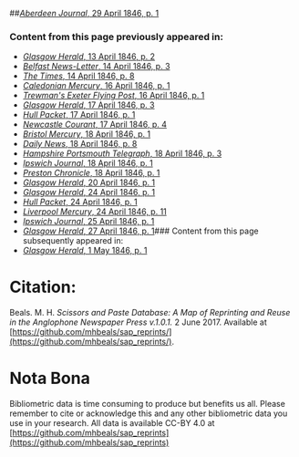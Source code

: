 ##[*Aberdeen Journal*, 29 April 1846, p. 1](https://mhbeals.github.io/sap_html/Aberdeen-Journal/Aberdeen-Journal-29-April-1846-p-1)

### Content from this page previously appeared in:
+ [*Glasgow Herald*, 13 April 1846, p. 2](https://mhbeals.github.io/sap_html/Glasgow-Herald/Glasgow-Herald-13-April-1846-p-2)
+ [*Belfast News-Letter*, 14 April 1846, p. 3](https://mhbeals.github.io/sap_html/Belfast-News-Letter/Belfast-News-Letter-14-April-1846-p-3)
+ [*The Times*, 14 April 1846, p. 8](https://mhbeals.github.io/sap_html/The-Times/The-Times-14-April-1846-p-8)
+ [*Caledonian Mercury*, 16 April 1846, p. 1](https://mhbeals.github.io/sap_html/Caledonian-Mercury/Caledonian-Mercury-16-April-1846-p-1)
+ [*Trewman's Exeter Flying Post*, 16 April 1846, p. 1](https://mhbeals.github.io/sap_html/Trewman's-Exeter-Flying-Post/Trewman's-Exeter-Flying-Post-16-April-1846-p-1)
+ [*Glasgow Herald*, 17 April 1846, p. 3](https://mhbeals.github.io/sap_html/Glasgow-Herald/Glasgow-Herald-17-April-1846-p-3)
+ [*Hull Packet*, 17 April 1846, p. 1](https://mhbeals.github.io/sap_html/Hull-Packet/Hull-Packet-17-April-1846-p-1)
+ [*Newcastle Courant*, 17 April 1846, p. 4](https://mhbeals.github.io/sap_html/Newcastle-Courant/Newcastle-Courant-17-April-1846-p-4)
+ [*Bristol Mercury*, 18 April 1846, p. 1](https://mhbeals.github.io/sap_html/Bristol-Mercury/Bristol-Mercury-18-April-1846-p-1)
+ [*Daily News*, 18 April 1846, p. 8](https://mhbeals.github.io/sap_html/Daily-News/Daily-News-18-April-1846-p-8)
+ [*Hampshire Portsmouth Telegraph*, 18 April 1846, p. 3](https://mhbeals.github.io/sap_html/Hampshire-Portsmouth-Telegraph/Hampshire-Portsmouth-Telegraph-18-April-1846-p-3)
+ [*Ipswich Journal*, 18 April 1846, p. 1](https://mhbeals.github.io/sap_html/Ipswich-Journal/Ipswich-Journal-18-April-1846-p-1)
+ [*Preston Chronicle*, 18 April 1846, p. 1](https://mhbeals.github.io/sap_html/Preston-Chronicle/Preston-Chronicle-18-April-1846-p-1)
+ [*Glasgow Herald*, 20 April 1846, p. 1](https://mhbeals.github.io/sap_html/Glasgow-Herald/Glasgow-Herald-20-April-1846-p-1)
+ [*Glasgow Herald*, 24 April 1846, p. 1](https://mhbeals.github.io/sap_html/Glasgow-Herald/Glasgow-Herald-24-April-1846-p-1)
+ [*Hull Packet*, 24 April 1846, p. 1](https://mhbeals.github.io/sap_html/Hull-Packet/Hull-Packet-24-April-1846-p-1)
+ [*Liverpool Mercury*, 24 April 1846, p. 11](https://mhbeals.github.io/sap_html/Liverpool-Mercury/Liverpool-Mercury-24-April-1846-p-11)
+ [*Ipswich Journal*, 25 April 1846, p. 1](https://mhbeals.github.io/sap_html/Ipswich-Journal/Ipswich-Journal-25-April-1846-p-1)
+ [*Glasgow Herald*, 27 April 1846, p. 1](https://mhbeals.github.io/sap_html/Glasgow-Herald/Glasgow-Herald-27-April-1846-p-1)### Content from this page subsequently appeared in:
+ [*Glasgow Herald*, 1 May 1846, p. 1](https://mhbeals.github.io/sap_html/Glasgow-Herald/Glasgow-Herald-1-May-1846-p-1)
                    
# Citation: 

Beals. M. H. *Scissors and Paste Database: A Map of Reprinting and Reuse in the Anglophone Newspaper Press v.1.0.1.* 2 June 2017. Available at [https://github.com/mhbeals/sap_reprints/](https://github.com/mhbeals/sap_reprints/). 
                    
# Nota Bona

Bibliometric data is time consuming to produce but benefits us all. Please remember to cite or acknowledge this and any other bibliometric data you use in your research. All data is available CC-BY 4.0 at [https://github.com/mhbeals/sap_reprints](https://github.com/mhbeals/sap_reprints)